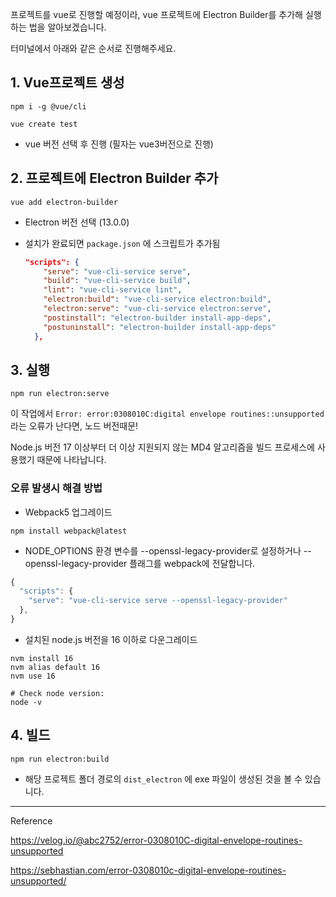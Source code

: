 프로젝트를 vue로 진행할 예정이라, vue 프로젝트에 Electron Builder를 추가해 실행하는 법을 알아보겠습니다.



터미널에서 아래와 같은 순서로 진행해주세요.



## 1. Vue프로젝트 생성

```
npm i -g @vue/cli 

vue create test
```

- vue 버전 선택 후 진행 (필자는 vue3버전으로 진행)



## 2. 프로젝트에 Electron Builder 추가

```
vue add electron-builder
```

- Electron 버전 선택 (13.0.0)

- 설치가 완료되면 `package.json` 에 스크립트가 추가됨

  ``` json
  "scripts": {
      "serve": "vue-cli-service serve",
      "build": "vue-cli-service build",
      "lint": "vue-cli-service lint",
      "electron:build": "vue-cli-service electron:build",
      "electron:serve": "vue-cli-service electron:serve",
      "postinstall": "electron-builder install-app-deps",
      "postuninstall": "electron-builder install-app-deps"
    },
  ```



## 3. 실행

```
npm run electron:serve
```

이 작업에서 `Error: error:0308010C:digital envelope routines::unsupported` 라는 오류가 난다면, 노드 버전때문!

Node.js 버전 17 이상부터 더 이상 지원되지 않는 MD4 알고리즘을 빌드 프로세스에 사용했기 때문에 나타납니다.



### 오류 발생시 해결 방법

- Webpack5 업그레이드

```
npm install webpack@latest
```

- NODE_OPTIONS 환경 변수를 --openssl-legacy-provider로 설정하거나 --openssl-legacy-provider 플래그를 webpack에 전달합니다.

```javascript
{
  "scripts": {
    "serve": "vue-cli-service serve --openssl-legacy-provider"
  },
}
```

- 설치된 node.js 버전을 16 이하로 다운그레이드

```
nvm install 16
nvm alias default 16
nvm use 16

# Check node version:
node -v
```



## 4. 빌드

```
npm run electron:build
```

- 해당 프로젝트 폴더 경로의 `dist_electron` 에 exe 파일이 생성된 것을 볼 수 있습니다.





***



Reference

https://velog.io/@abc2752/error-0308010C-digital-envelope-routines-unsupported

https://sebhastian.com/error-0308010c-digital-envelope-routines-unsupported/